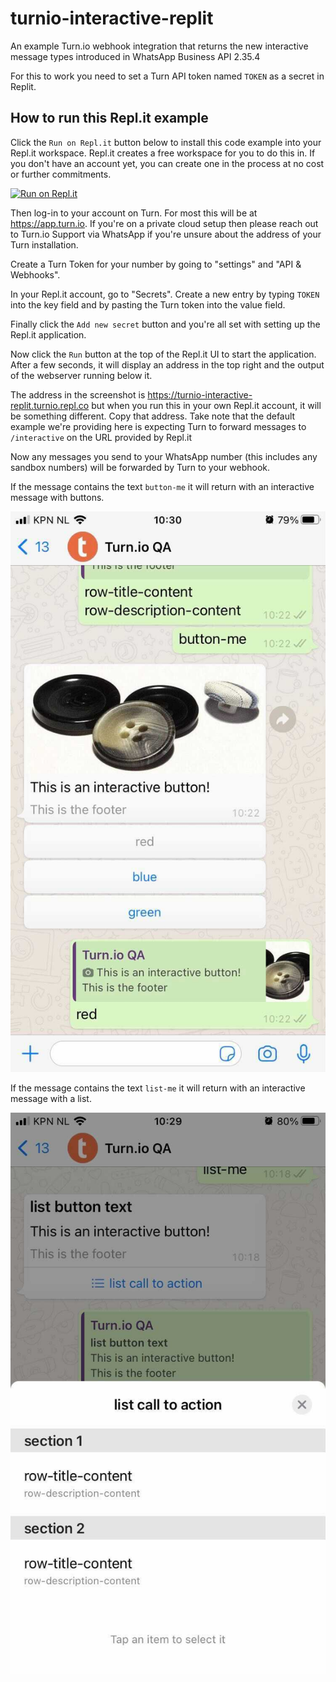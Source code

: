 # turnio-interactive-replit

An example Turn.io webhook integration that returns the new interactive message types introduced in WhatsApp Business API 2.35.4

For this to work you need to set a Turn API token named `TOKEN` as a secret in Replit.

## How to run this Repl.it example

Click the `Run on Repl.it` button below to install this code example into your Repl.it workspace. Repl.it creates a free workspace for you to do this in. If you don't have an account yet, you can create one in the process at no cost or further commitments.

[![Run on Repl.it](https://repl.it/badge/github/turnhub/turnio-interactive-replit)](https://repl.it/github/turnhub/turnio-interactive-replit)

Then log-in to your account on Turn. For most this will be at https://app.turn.io. If you're on a private cloud setup then please reach out to Turn.io Support via WhatsApp if you're unsure about the address of your Turn installation.

Create a Turn Token for your number by going to "settings" and "API & Webhooks".

In your Repl.it account, go to "Secrets". Create a new entry by typing `TOKEN` into the key field and by pasting the Turn token into the value field.

Finally click the `Add new secret` button and you're all set with setting up the Repl.it application.

Now click the `Run` button at the top of the Repl.it UI to start the application.
After a few seconds, it will display an address in the top right and the output of the webserver running below it.

The address in the screenshot is https://turnio-interactive-replit.turnio.repl.co but when you run this in your own Repl.it account, it will be something different. Copy that address. Take note that the default example we're providing here is expecting Turn to forward messages to `/interactive` on the URL provided by Repl.it

Now any messages you send to your WhatsApp number (this includes any sandbox numbers) will be forwarded by Turn to your webhook.

If the message contains the text `button-me` it will return with an interactive message with buttons.

![Buttons](./buttons.jpg)

If the message contains the text `list-me` it will return with an interactive message with a list.

![List Menu](./list-menu.jpg)
